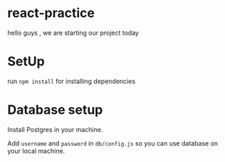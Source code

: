 # react-practice

hello guys , we are starting our project today

# SetUp

run `npm install` for installing dependencies

# Database setup

Install Postgres in your machine.

Add `username` and `password` in `db/config.js` so you can use database on your local machine.
